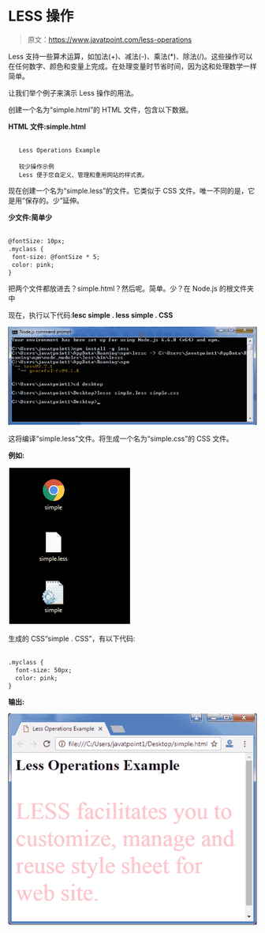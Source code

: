# LESS 操作

> 原文：<https://www.javatpoint.com/less-operations>

Less 支持一些算术运算，如加法(+)、减法(-)、乘法(*)、除法(/)。这些操作可以在任何数字、颜色和变量上完成。在处理变量时节省时间，因为这和处理数学一样简单。

让我们举个例子来演示 Less 操作的用法。

创建一个名为“simple.html”的 HTML 文件，包含以下数据。

**HTML 文件:simple.html**

```

   Less Operations Example

   较少操作示例
   Less 便于您自定义、管理和重用网站的样式表。

```

现在创建一个名为“simple.less”的文件。它类似于 CSS 文件。唯一不同的是，它是用”保存的。少”延伸。

**少文件:简单少**

```

@fontSize: 10px;
.myclass {
 font-size: @fontSize * 5;
 color: pink;
}  

```

把两个文件都放进去？simple.html？然后呢。简单。少？在 Node.js 的根文件夹中

现在，执行以下代码:**lesc simple . less simple . CSS**

![Less Less operations1](img/5afacac47dd0cfc0738d34b3e07cffed.png)

这将编译“simple.less”文件。将生成一个名为“simple.css”的 CSS 文件。

**例如:**

![Less Less operations2](img/d520fb7d874a90a081b34c01843fab2a.png)

生成的 CSS“simple . CSS”，有以下代码:

```

.myclass {
  font-size: 50px;
  color: pink;
} 

```

**输出:**

![Less Less operations3](img/b0f3862dde29df59fe69b495d91bcb4f.png)